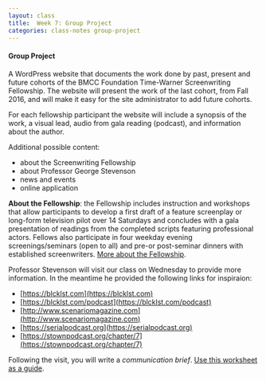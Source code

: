 ```yaml
---
layout: class
title:  Week 7: Group Project
categories: class-notes group-project
---
```

#### Group Project ####
A WordPress website that documents the work done by past, present and future cohorts of the BMCC Foundation Time-Warner Screenwriting Fellowship. The website will present the work of the last cohort, from Fall 2016, and will make it easy for the site administrator to add future cohorts.

For each fellowship participant the website will include a synopsis of the work, a visual lead, audio from gala reading (podcast), and information about the author.

Additional possible content:
- about the Screenwriting Fellowship
- about Professor George Stevenson
- news and events
- online application

**About the Fellowship**: the Fellowship includes instruction and workshops that allow participants to develop a first draft of a feature screenplay or long-form television pilot over 14 Saturdays and concludes with a gala presentation of readings from the completed scripts featuring professional actors. Fellows also participate in four weekday evening screenings/seminars (open to all) and pre-or post-seminar dinners with established screenwriters. [More about the Fellowship](http://www.bmcc.cuny.edu/media-arts/page.jsp?pid=1060&n=Screenwriting%20Fellowship).

Professor Stevenson will visit our class on Wednesday to provide more information. In the meantime he provided the following links for inspiraion:
- [https://blcklst.com](https://blcklst.com)
- [https://blcklst.com/podcast](https://blcklst.com/podcast)
- [http://www.scenariomagazine.com](http://www.scenariomagazine.com)
- [https://serialpodcast.org](https://serialpodcast.org)
- [https://stownpodcast.org/chapter/7](https://stownpodcast.org/chapter/7)

Following the visit, you will write a *communication brief*. [Use this worksheet as a guide](http://www.web-redesign.com/downloads/03_communication-brief_wksht.pdf).
